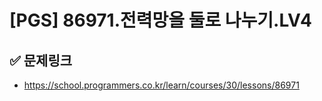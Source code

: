 # [PGS] 86971.전력망을 둘로 나누기.LV4


## ✅ 문제링크
- https://school.programmers.co.kr/learn/courses/30/lessons/86971
